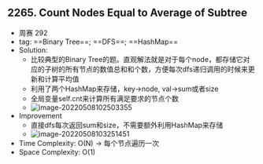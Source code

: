 ## 2265. Count Nodes Equal to Average of Subtree

- 周赛 292
- tag: ==Binary Tree==; ==DFS==; ==HashMap==
- Solution:
  - 比较典型的Binary Tree的题。直观解法就是对于每个node，都存储它对应的子树的所有节点的数值总和和个数，方便每次dfs递归调用的时候来更新和计算平均值
  - 利用了两个HashMap来存储，key->node, val->sum或者size
  - 全局变量self.cnt来计算所有满足要求的节点个数
  - ![image-20220508102503355](C:\Users\Haoyangerrr\AppData\Roaming\Typora\typora-user-images\image-20220508102503355.png)
- Improvement
  - 直接dfs每次返回sum和size，不需要额外利用HashMap来存储
  - ![image-20220508103251451](C:\Users\Haoyangerrr\AppData\Roaming\Typora\typora-user-images\image-20220508103251451.png)
- Time Complexity: O(N) -> 每个节点遍历一次
- Space Complexity: O(1)
